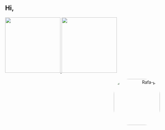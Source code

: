 ## Hi, 
<div align="left">
  <a href="https://github.com/guga-mainmc">
  <img height="180em" src="https://github-readme-stats.vercel.app/api?username=guga-mainmc&show_icons=true&theme=graywhite&include_all_commits=true&count_private=true"/>
  <img height="180em" src="https://github-readme-stats.vercel.app/api/top-langs/?username=guga-mainmc&layout=compact&langs_count=7&theme=graywhite"/>
</div>
<div align="right" style="display: inline_block"><br>
  <img align="right" alt="Rafa-pic" height="150" style="border-radius:50px;" src="https://img.itch.zone/aW1hZ2UvOTc3NTYzLzU1NTI5MjQuZ2lm/original/KXdhqD.gif">
</div>
